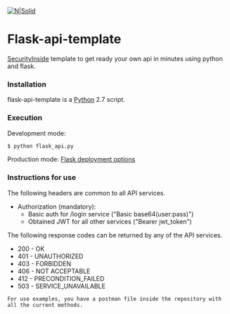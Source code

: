 [![N|Solid](http://securityinside.info/wp-content/uploads/logo.png)](http://securityinside.info)

# Flask-api-template

[SecurityInside] template to get ready your own api in minutes using python and flask.

### Installation

flask-api-template is a [Python] 2.7 script.

### Execution

Development mode:
```sh
$ python flask_api.py
```

Production mode:
[Flask deployment options]

### Instructions for use
The following headers are common to all API services.
 - Authorization (mandatory):
   - Basic auth for /login service ("Basic base64(user:pass)")
   - Obtained JWT for all other services ("Bearer jwt_token")

The following response codes can be returned by any of the API services.

 - 200 - OK
 - 401 - UNAUTHORIZED
 - 403 - FORBIDDEN
 - 406 - NOT ACCEPTABLE
 - 412 - PRECONDITION_FAILED
 - 503 - SERVICE_UNAVAILABLE

```
For use examples, you have a postman file inside the repository with all the current methods.
```

[//]: # (Links section)

[SecurityInside]: <http://securityinside.info>
[Python]: <https://www.python.org/>
[Flask deployment options]: <http://flask.pocoo.org/docs/0.12/deploying/>
